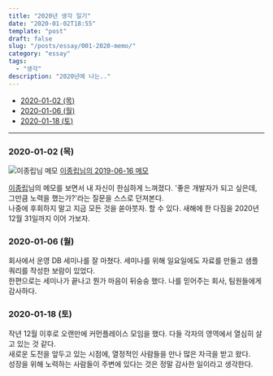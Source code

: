 ```yaml
---
title: "2020년 생각 일기"
date: "2020-01-02T18:55"
template: "post"
draft: false
slug: "/posts/essay/001-2020-memo/"
category: "essay"
tags:
  - "생각"
description: "2020년에 나는.."
---
```


- [2020-01-02 (목)](#2020-01-02-목)
- [2020-01-06 (월)](#2020-01-06-월)
- [2020-01-18 (토)](#2020-01-18-토)

---

### 2020-01-02 (목)
![이종립님 메모](/media/006-johngrib-memo.png)
[이종립님의 2019-06-16 메모](https://johngrib.github.io/wiki/memo-2019/#2019-06-16-%EC%9D%BC)

[이종립](https://github.com/johngrib)님의 메모를 보면서 내 자신이 한심하게 느껴졌다. '좋은 개발자가 되고 싶은데, 그만큼 노력을 했는가?'라는 질문을 스스로 던져본다. 
<br />
나중에 후회하지 말고 지금 모든 것을 쏟아붓자. 할 수 있다. 새해에 한 다짐을 2020년 12월 31일까지 이어 가보자.


### 2020-01-06 (월)
회사에서 운영 DB 세미나를 잘 마쳤다. 세미나를 위해 일요일에도 자료를 만들고 샘플 쿼리를 작성한 보람이 있었다.
<br />
한편으로는 세미나가 끝나고 뭔가 마음이 뒤숭숭 했다. 나를 믿어주는 회사, 팀원들에게 감사하다.

### 2020-01-18 (토)
작년 12월 이후로 오랜만에 커먼플레이스 모임을 했다. 다들 각자의 영역에서 열심히 살고 있는 것 같다.
<br />
새로운 도전을 앞두고 있는 시점에, 열정적인 사람들을 만나 많은 자극을 받고 왔다. 
<br />
성장을 위해 노력하는 사람들이 주변에 있다는 것은 정말 감사한 일이라고 생각한다.
